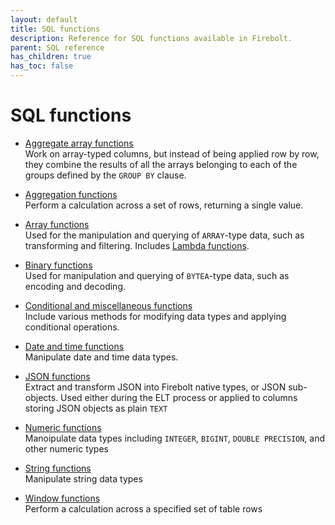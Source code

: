 ```yaml
---
layout: default
title: SQL functions
description: Reference for SQL functions available in Firebolt.
parent: SQL reference
has_children: true
has_toc: false
---
```


# SQL functions

* [Aggregate array functions](./aggregate-array/index.md)  
  Work on array-typed columns, but instead of being applied row by row, they combine the results of all the arrays belonging to each of the groups defined by the `GROUP BY` clause.

* [Aggregation functions](./aggregation/index.md)  
  Perform a calculation across a set of rows, returning a single value. 

* [Array functions](./array/index.md)  
  Used for the manipulation and querying of `ARRAY`-type data, such as transforming and filtering. Includes [Lambda functions](./Lambda/index.md). 

* [Binary functions](./bytea/index.md)  
  Used for manipulation and querying of `BYTEA`-type data, such as encoding and decoding. 

* [Conditional and miscellaneous functions](./conditional-and-miscellaneous/index.md)  
  Include various methods for modifying data types and applying conditional operations.  

* [Date and time functions](./date-and-time/index.md)  
  Manipulate date and time data types.    

* [JSON functions](./JSON/index.md)  
  Extract and transform JSON into Firebolt native types, or JSON sub-objects. Used either during the ELT process or applied to columns storing JSON objects as plain `TEXT`

* [Numeric functions](./numeric/index.md)  
  Manoipulate data types including `INTEGER`, `BIGINT`, `DOUBLE PRECISION`, and other numeric types

* [String functions](./string/index.md)  
  Manipulate string data types

* [Window functions](./window/index.md)  
  Perform a calculation across a specified set of table rows









